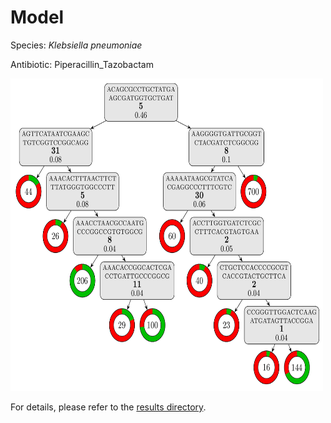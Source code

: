 
# Model

Species: *Klebsiella pneumoniae*

Antibiotic: Piperacillin_Tazobactam

<a href="./model.pdf"><img src="./model.png" width=500 height=500 /></a>

For details, please refer to the [results directory](../../../../../results/cart_b/klebsiella%20pneumoniae/piperacillin_tazobactam/repeat_4/).

